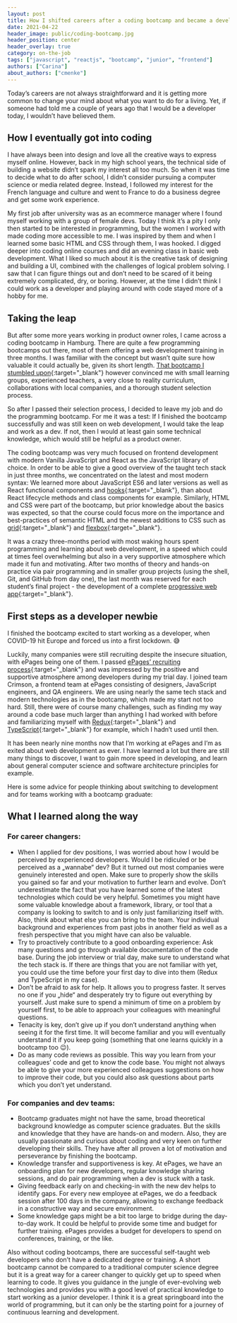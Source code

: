 ```yaml
---
layout: post
title: How I shifted careers after a coding bootcamp and became a developer
date: 2021-04-22
header_image: public/coding-bootcamp.jpg
header_position: center
header_overlay: true
category: on-the-job
tags: ["javascript", "reactjs", "bootcamp", "junior", "frontend"]
authors: ["Carina"]
about_authors: ["cmenke"]
---
```


Today’s careers are not always straightforward and it is getting more common to change your mind about what you want to do for a living.
Yet, if someone had told me a couple of years ago that I would be a developer today, I wouldn’t have believed them.

## How I eventually got into coding

I have always been into design and love all the creative ways to express myself online.
However, back in my high school years, the technical side of building a website didn’t spark my interest all too much.
So when it was time to decide what to do after school, I didn’t consider pursuing a computer science or media related degree.
Instead, I followed my interest for the French language and culture and went to France to do a business degree and get some work experience.

My first job after university was as an ecommerce manager where I found myself working with a group of female devs.
Today I think it’s a pity I only then started to be interested in programming, but the women I worked with made coding more accessible to me.
I was inspired by them and when I learned some basic HTML and CSS through them, I was hooked.
I digged deeper into coding online courses and did an evening class in basic web development.
What I liked so much about it is the creative task of designing and building a UI, combined with the challenges of logical problem solving.
I saw that I can figure things out and don’t need to be scared of it being extremely complicated, dry, or boring.
However, at the time I didn’t think I could work as a developer and playing around with code stayed more of a hobby for me.

## Taking the leap

But after some more years working in product owner roles, I came across a coding bootcamp in Hamburg.
There are quite a few programming bootcamps out there, most of them offering a web development training in three months.
I was familiar with the concept but wasn’t quite sure how valuable it could actually be, given its short length.
[That bootcamp I stumbled upon](https://www.neuefische.de/en){:target="_blank"} however convinced me with small learning groups, experienced teachers, a very close to reality curriculum, collaborations with local companies, and a thorough student selection process.

So after I passed their selection process, I decided to leave my job and do the programming bootcamp.
For me it was a test: If I finished the bootcamp successfully and was still keen on web development, I would take the leap and work as a dev.
If not, then I would at least gain some technical knowledge, which would still be helpful as a product owner.

The coding bootcamp was very much focused on frontend development with modern Vanilla JavaScript and React as the JavaScript library of choice.
In order to be able to give a good overview of the taught tech stack in just three months, we concentrated on the latest and most modern syntax: We learned more about JavaScript ES6 and later versions as well as React functional components and [hooks](https://reactjs.org/docs/hooks-intro.html){:target="_blank"}, than about React lifecycle methods and class components for example.
Similarly, HTML and CSS were part of the bootcamp, but prior knowledge about the basics was expected, so that the course could focus more on the importance and best-practices of semantic HTML and the newest additions to CSS such as [grid](https://css-tricks.com/snippets/css/complete-guide-grid/){:target="_blank"} and [flexbox](https://css-tricks.com/snippets/css/a-guide-to-flexbox/){:target="_blank"}.

It was a crazy three-months period with most waking hours spent programming and learning about web development, in a speed which could at times feel overwhelming but also in a very supportive atmosphere which made it fun and motivating.
After two months of theory and hands-on practice via pair programming and in smaller group projects (using the shell, Git, and GitHub from day one), the last month was reserved for each student’s final project - the development of a complete [progressive web app](https://developer.mozilla.org/en-US/docs/Web/Progressive_web_apps){:target="_blank"}.

## First steps as a developer newbie

I finished the bootcamp excited to start working as a developer, when COVID-19 hit Europe and forced us into a first lockdown. 😅

Luckily, many companies were still recruiting despite the insecure situation, with ePages being one of them.
I passed [ePages’ recruiting process](https://epages.com/en/career/how-to-apply/){:target="_blank"} and was impressed by the positive and supportive atmosphere among developers during my trial day.
I joined team Crimson, a frontend team at ePages consisting of designers, JavaScript engineers, and QA engineers.
We are using nearly the same tech stack and modern technologies as in the bootcamp, which made my start not too hard.
Still, there were of course many challenges, such as finding my way around a code base much larger than anything I had worked with before and familiarizing myself with [Redux](https://redux.js.org/){:target="_blank"} and [TypeScript](https://www.typescriptlang.org/){:target="_blank"} for example, which I hadn’t used until then.

It has been nearly nine months now that I’m working at ePages and I’m as exited about web development as ever.
I have learned a lot but there are still many things to discover, I want to gain more speed in developing, and learn about general computer science and software architecture principles for example.

Here is some advice for people thinking about switching to development and for teams working with a bootcamp graduate:

## What I learned along the way

### For career changers:

- When I applied for dev positions, I was worried about how I would be perceived by experienced developers. Would I be ridiculed or be perceived as a „wannabe“ dev? But it turned out most companies were genuinely interested and open. Make sure to properly show the skills you gained so far and your motivation to further learn and evolve. Don’t underestimate the fact that you have learned some of the latest technologies which could be very helpful. Sometimes you might have some valuable knowledge about a framework, library, or tool that a company is looking to switch to and is only just familiarizing itself with. Also, think about what else you can bring to the team. Your individual background and experiences from past jobs in another field as well as a fresh perspective that you might have can also be valuable.
- Try to proactively contribute to a good onboarding experience: Ask many questions and go through available documentation of the code base. During the job interview or trial day, make sure to understand what the tech stack is. If there are things that you are not familiar with yet, you could use the time before your first day to dive into them (Redux and TypeScript in my case).
- Don’t be afraid to ask for help. It allows you to progress faster. It serves no one if you „hide“ and desperately try to figure out everything by yourself. Just make sure to spend a minimum of time on a problem by yourself first, to be able to approach your colleagues with meaningful questions.
- Tenacity is key, don’t give up if you don’t understand anything when seeing it for the first time. It will become familiar and you will eventually understand it if you keep going (something that one learns quickly in a bootcamp too 😉).
- Do as many code reviews as possible. This way you learn from your colleagues’ code and get to know the code base. You might not always be able to give your more experienced colleagues suggestions on how to improve their code, but you could also ask questions about parts which you don’t yet understand.

### For companies and dev teams:

- Bootcamp graduates might not have the same, broad theoretical background knowledge as computer science graduates. But the skills and knowledge that they have are hands-on and modern. Also, they are usually passionate and curious about coding and very keen on further developing their skills. They have after all proven a lot of motivation and perseverance by finishing the bootcamp.
- Knowledge transfer and supportiveness is key. At ePages, we have an onboarding plan for new developers, regular knowledge sharing sessions, and do pair programming when a dev is stuck with a task.
- Giving feedback early on and checking-in with the new dev helps to identify gaps. For every new employee at ePages, we do a feedback session after 100 days in the company, allowing to exchange feedback in a constructive way and secure environment.
- Some knowledge gaps might be a bit too large to bridge during the day-to-day work. It could be helpful to provide some time and budget for further training. ePages provides a budget for developers to spend on conferences, training, or the like.

Also without coding bootcamps, there are successful self-taught web developers who don’t have a dedicated degree or training.
A short bootcamp cannot be compared to a traditional computer science degree but it is a great way for a career changer to quickly get up to speed when learning to code.
It gives you guidance in the jungle of ever-evolving web technologies and provides you with a good level of practical knowledge to start working as a junior developer.
I think it is a great springboard into the world of programming, but it can only be the starting point for a journey of continuous learning and development.
